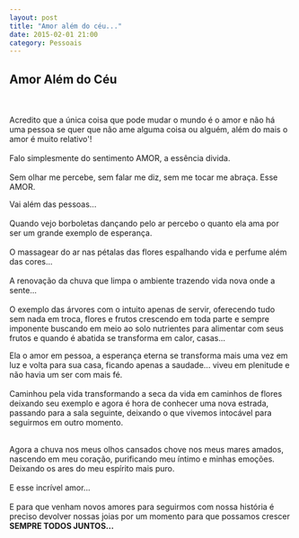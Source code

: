 ```yaml
---
layout: post
title: "Amor além do céu..."
date: 2015-02-01 21:00
category: Pessoais
---
```


<p class="txt-post">
<h2>Amor Além do Céu</h2>
<br/><br/>
Acredito que a única coisa que pode mudar o mundo é o amor e não há uma pessoa se quer que não ame alguma coisa ou alguém, além do mais o amor é muito relativo'!
<br/><br/>
Falo simplesmente do sentimento AMOR, a essência divida.
<br/><br/>
Sem olhar me percebe, sem falar me diz, sem me tocar me abraça. Esse AMOR.
</p>

<p class="txt-post">
Vai além das pessoas...
<br/><br/>
Quando vejo borboletas dançando pelo ar percebo o quanto ela ama por ser um grande exemplo de esperança.
<br/><br/>
O massagear do ar nas pétalas das flores espalhando vida e perfume além das cores...
 <br/><br/>
A renovação da chuva que limpa o ambiente trazendo vida nova onde a sente...
 <br/><br/>
O exemplo das árvores com o intuito apenas de servir, oferecendo tudo sem nada em troca, flores e frutos crescendo em toda parte e sempre imponente buscando em meio ao solo nutrientes para alimentar com seus frutos e quando é abatida se transforma em calor, casas...
</p>

<p class="txt-post">
Ela o amor em pessoa, a esperança eterna se transforma mais uma vez em luz e volta para sua casa, ficando apenas a saudade... viveu em plenitude e não havia um ser com mais fé.
<br/><br/>
Caminhou pela vida transformando a seca da vida em caminhos de flores deixando seu exemplo e agora é hora de conhecer uma nova estrada, passando para a sala seguinte, deixando o que vivemos intocável para seguirmos em outro momento.
<br/><br/>
</p>

<p class="txt-post">
Agora a chuva nos meus olhos cansados chove nos meus mares amados, nascendo em meu coração, purificando meu íntimo e minhas emoções. Deixando os ares do meu espírito mais puro.
 <br/><br/>
E esse incrível amor...
 <br/><br/>
E para que venham novos amores para seguirmos com nossa história é preciso devolver nossas joias por um momento para que possamos crescer <b>SEMPRE TODOS JUNTOS... </b>
</p>
<br/> 